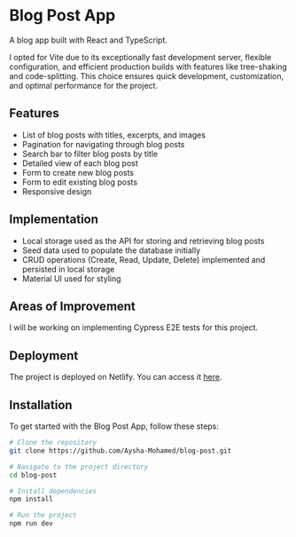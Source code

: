 # Blog Post App

A blog app built with React and TypeScript.

I opted for Vite due to its exceptionally fast development server, flexible configuration, and efficient production builds with features like tree-shaking and code-splitting. 
This choice ensures quick development, customization, and optimal performance for the project.

## Features

- List of blog posts with titles, excerpts, and images
- Pagination for navigating through blog posts
- Search bar to filter blog posts by title
- Detailed view of each blog post
- Form to create new blog posts
- Form to edit existing blog posts
- Responsive design

## Implementation

- Local storage used as the API for storing and retrieving blog posts
- Seed data used to populate the database initially
- CRUD operations (Create, Read, Update, Delete) implemented and persisted in local storage
- Material UI used for styling

## Areas of Improvement

I will be working on implementing Cypress E2E tests for this project.

## Deployment

The project is deployed on Netlify. You can access it [here](https://symphonious-monstera-8e9ed2.netlify.app/).

## Installation

To get started with the Blog Post App, follow these steps:

```bash
# Clone the repository
git clone https://github.com/Aysha-Mohamed/blog-post.git

# Navigate to the project directory
cd blog-post

# Install dependencies
npm install

# Run the project
npm run dev
